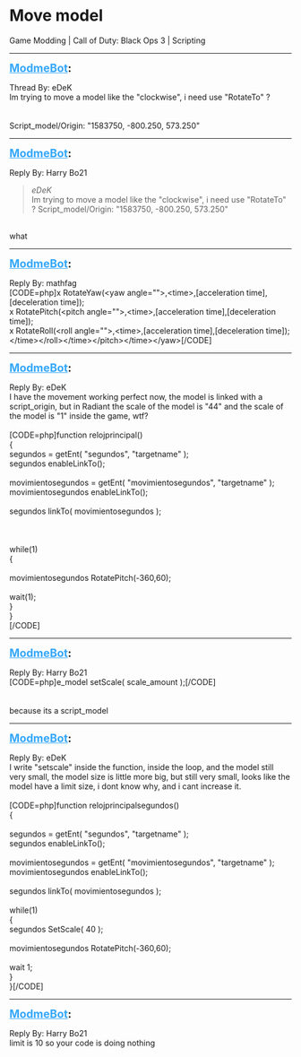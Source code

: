 # Move model
Game Modding | Call of Duty: Black Ops 3 | Scripting

---
<strong style="font-size: 1.4em;"><span style="text-decoration: underline;text-decoration-color: #34a7f9;"><span style="color:#34a7f9;">ModmeBot</span></span>:</strong>

<p>Thread By: eDeK<br />Im trying to move a model like the &quot;clockwise&quot;, i need use &quot;RotateTo&quot; ? <br /> <br /> <br />Script_model/Origin: &quot;1583750, -800.250, 573.250&quot;</p>

---
<strong style="font-size: 1.4em;"><span style="text-decoration: underline;text-decoration-color: #34a7f9;"><span style="color:#34a7f9;">ModmeBot</span></span>:</strong>

<p>Reply By: Harry Bo21<br /><blockquote><em>eDeK</em><br />Im trying to move a model like the &quot;clockwise&quot;, i need use &quot;RotateTo&quot; ?      Script_model/Origin: &quot;1583750, -800.250, 573.250&quot;    </blockquote><br /> what</p>

---
<strong style="font-size: 1.4em;"><span style="text-decoration: underline;text-decoration-color: #34a7f9;"><span style="color:#34a7f9;">ModmeBot</span></span>:</strong>

<p>Reply By: mathfag<br />[CODE=php]x RotateYaw(&lt;yaw angle=&quot;&quot;&gt;,&lt;time&gt;,[acceleration time],[deceleration time]);<br />x RotatePitch(&lt;pitch angle=&quot;&quot;&gt;,&lt;time&gt;,[acceleration time],[deceleration time]);<br />x RotateRoll(&lt;roll angle=&quot;&quot;&gt;,&lt;time&gt;,[acceleration time],[deceleration time]);&lt;/time&gt;&lt;/roll&gt;&lt;/time&gt;&lt;/pitch&gt;&lt;/time&gt;&lt;/yaw&gt;[/CODE]</p>

---
<strong style="font-size: 1.4em;"><span style="text-decoration: underline;text-decoration-color: #34a7f9;"><span style="color:#34a7f9;">ModmeBot</span></span>:</strong>

<p>Reply By: eDeK<br />I have the movement working perfect now, the model is linked with a script_origin, but in Radiant the scale of the model is &quot;44&quot; and the scale of the model is &quot;1&quot; inside the game, wtf?<br /> <br />[CODE=php]function relojprincipal()<br />{<br />	segundos = getEnt( &quot;segundos&quot;, &quot;targetname&quot; );<br />    segundos enableLinkTo();<br />       <br />    movimientosegundos = getEnt( &quot;movimientosegundos&quot;, &quot;targetname&quot; );<br />    movimientosegundos enableLinkTo();<br />    <br />    segundos linkTo( movimientosegundos );<br />	<br />	<br />	<br />	while(1)<br />	{<br /><br />		movimientosegundos RotatePitch(-360,60); <br /><br />        wait(1);  <br />	}<br />}<br />[/CODE]</p>

---
<strong style="font-size: 1.4em;"><span style="text-decoration: underline;text-decoration-color: #34a7f9;"><span style="color:#34a7f9;">ModmeBot</span></span>:</strong>

<p>Reply By: Harry Bo21<br />[CODE=php]e_model setScale( scale_amount );[/CODE]<br /> <br /> <br />because its a script_model</p>

---
<strong style="font-size: 1.4em;"><span style="text-decoration: underline;text-decoration-color: #34a7f9;"><span style="color:#34a7f9;">ModmeBot</span></span>:</strong>

<p>Reply By: eDeK<br />I write &quot;setscale&quot; inside the function, inside the loop, and the model still very small, the model size is little more big, but still very small, looks like the model have a limit size, i dont know why, and i cant increase it.<br /> <br />[CODE=php]function relojprincipalsegundos()<br />{    <br /><br />    segundos = getEnt( &quot;segundos&quot;, &quot;targetname&quot; );<br />    segundos enableLinkTo(); <br />       <br />    movimientosegundos = getEnt( &quot;movimientosegundos&quot;, &quot;targetname&quot; );<br />    movimientosegundos enableLinkTo();<br />    <br />    segundos linkTo( movimientosegundos );	   <br />			<br />	while(1)<br />	{<br />            segundos SetScale( 40 );<br /><br />            movimientosegundos RotatePitch(-360,60); <br /><br />        wait 1;  <br />	}<br />}[/CODE]</p>

---
<strong style="font-size: 1.4em;"><span style="text-decoration: underline;text-decoration-color: #34a7f9;"><span style="color:#34a7f9;">ModmeBot</span></span>:</strong>

<p>Reply By: Harry Bo21<br />limit is 10 so your code is doing nothing</p>
